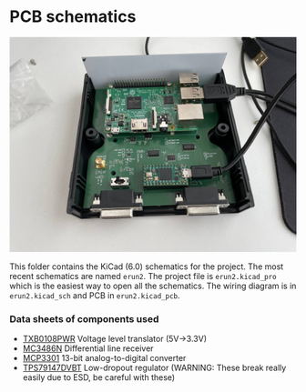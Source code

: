 # PCB schematics

![Image of the PCB](../documentation/img/pcb-3_0.jpg)

This folder contains the KiCad (6.0) schematics for the project. The most recent schematics are named `erun2`. The project file is `erun2.kicad_pro` which is the easiest way to open all the schematics. The wiring diagram is in `erun2.kicad_sch` and PCB in `erun2.kicad_pcb`.


### Data sheets of components used
- [TXB0108PWR](https://www.ti.com/lit/ds/symlink/txb0108.pdf) Voltage level translator (5V->3.3V)
- [MC3486N](https://www.ti.com/lit/ds/symlink/mc3486.pdf) Differential line receiver
- [MCP3301](https://ww1.microchip.com/downloads/aemDocuments/documents/APID/ProductDocuments/DataSheets/21700E.pdf) 13-bit analog-to-digital converter
- [TPS79147DVBT](https://www.ti.com/lit/ds/symlink/tps79147-ep.pdf) Low-dropout regulator (WARNING: These break really easily due to ESD, be careful with these)